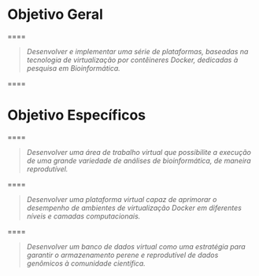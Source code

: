 # Objetivo Geral

====

> *Desenvolver e implementar uma série de plataformas, baseadas na tecnologia de virtualização por contêineres Docker, dedicadas à pesquisa em Bioinformática.*

====

# Objetivo Específicos

====

> *Desenvolver uma área de trabalho virtual que possibilite a execução de uma grande variedade de análises de bioinformática, de maneira reprodutível.*

====

> *Desenvolver uma plataforma virtual capaz de aprimorar o desempenho de ambientes de virtualização Docker em diferentes níveis e camadas computacionais.*

==== 

> *Desenvolver um banco de dados virtual como uma estratégia para garantir o armazenamento perene e reprodutível de dados genômicos à comunidade científica.*
